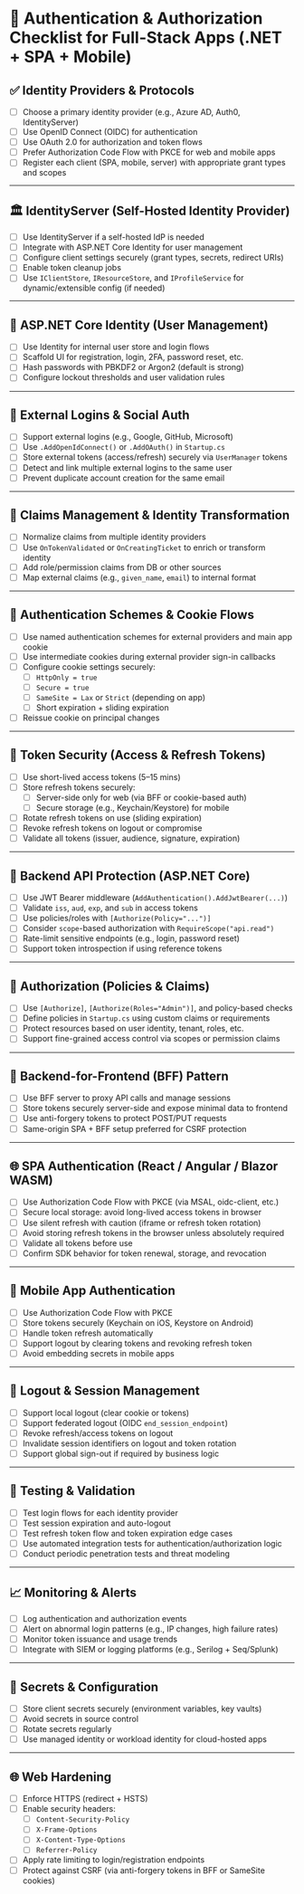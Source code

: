 # 🔐 Authentication & Authorization Checklist for Full-Stack Apps (.NET + SPA + Mobile)

## ✅ Identity Providers & Protocols
- [ ] Choose a primary identity provider (e.g., Azure AD, Auth0, IdentityServer)
- [ ] Use OpenID Connect (OIDC) for authentication
- [ ] Use OAuth 2.0 for authorization and token flows
- [ ] Prefer Authorization Code Flow with PKCE for web and mobile apps
- [ ] Register each client (SPA, mobile, server) with appropriate grant types and scopes

---

## 🏛️ IdentityServer (Self-Hosted Identity Provider)
- [ ] Use IdentityServer if a self-hosted IdP is needed
- [ ] Integrate with ASP.NET Core Identity for user management
- [ ] Configure client settings securely (grant types, secrets, redirect URIs)
- [ ] Enable token cleanup jobs
- [ ] Use `IClientStore`, `IResourceStore`, and `IProfileService` for dynamic/extensible config (if needed)

---

## 👤 ASP.NET Core Identity (User Management)
- [ ] Use Identity for internal user store and login flows
- [ ] Scaffold UI for registration, login, 2FA, password reset, etc.
- [ ] Hash passwords with PBKDF2 or Argon2 (default is strong)
- [ ] Configure lockout thresholds and user validation rules

---

## 🔗 External Logins & Social Auth
- [ ] Support external logins (e.g., Google, GitHub, Microsoft)
- [ ] Use `.AddOpenIdConnect()` or `.AddOAuth()` in `Startup.cs`
- [ ] Store external tokens (access/refresh) securely via `UserManager` tokens
- [ ] Detect and link multiple external logins to the same user
- [ ] Prevent duplicate account creation for the same email

---

## 🧾 Claims Management & Identity Transformation
- [ ] Normalize claims from multiple identity providers
- [ ] Use `OnTokenValidated` or `OnCreatingTicket` to enrich or transform identity
- [ ] Add role/permission claims from DB or other sources
- [ ] Map external claims (e.g., `given_name`, `email`) to internal format

---

## 🍪 Authentication Schemes & Cookie Flows
- [ ] Use named authentication schemes for external providers and main app cookie
- [ ] Use intermediate cookies during external provider sign-in callbacks
- [ ] Configure cookie settings securely:
  - [ ] `HttpOnly = true`
  - [ ] `Secure = true`
  - [ ] `SameSite = Lax` or `Strict` (depending on app)
  - [ ] Short expiration + sliding expiration
- [ ] Reissue cookie on principal changes

---

## 🔐 Token Security (Access & Refresh Tokens)
- [ ] Use short-lived access tokens (5–15 mins)
- [ ] Store refresh tokens securely:
  - [ ] Server-side only for web (via BFF or cookie-based auth)
  - [ ] Secure storage (e.g., Keychain/Keystore) for mobile
- [ ] Rotate refresh tokens on use (sliding expiration)
- [ ] Revoke refresh tokens on logout or compromise
- [ ] Validate all tokens (issuer, audience, signature, expiration)

---

## 🧰 Backend API Protection (ASP.NET Core)
- [ ] Use JWT Bearer middleware (`AddAuthentication().AddJwtBearer(...)`)
- [ ] Validate `iss`, `aud`, `exp`, and `sub` in access tokens
- [ ] Use policies/roles with `[Authorize(Policy="...")]`
- [ ] Consider `scope`-based authorization with `RequireScope("api.read")`
- [ ] Rate-limit sensitive endpoints (e.g., login, password reset)
- [ ] Support token introspection if using reference tokens

---

## 🔐 Authorization (Policies & Claims)
- [ ] Use `[Authorize]`, `[Authorize(Roles="Admin")]`, and policy-based checks
- [ ] Define policies in `Startup.cs` using custom claims or requirements
- [ ] Protect resources based on user identity, tenant, roles, etc.
- [ ] Support fine-grained access control via scopes or permission claims

---

## 🔁 Backend-for-Frontend (BFF) Pattern
- [ ] Use BFF server to proxy API calls and manage sessions
- [ ] Store tokens securely server-side and expose minimal data to frontend
- [ ] Use anti-forgery tokens to protect POST/PUT requests
- [ ] Same-origin SPA + BFF setup preferred for CSRF protection

---

## 🌐 SPA Authentication (React / Angular / Blazor WASM)
- [ ] Use Authorization Code Flow with PKCE (via MSAL, oidc-client, etc.)
- [ ] Secure local storage: avoid long-lived access tokens in browser
- [ ] Use silent refresh with caution (iframe or refresh token rotation)
- [ ] Avoid storing refresh tokens in the browser unless absolutely required
- [ ] Validate all tokens before use
- [ ] Confirm SDK behavior for token renewal, storage, and revocation

---

## 📱 Mobile App Authentication
- [ ] Use Authorization Code Flow with PKCE
- [ ] Store tokens securely (Keychain on iOS, Keystore on Android)
- [ ] Handle token refresh automatically
- [ ] Support logout by clearing tokens and revoking refresh token
- [ ] Avoid embedding secrets in mobile apps

---

## 🚪 Logout & Session Management
- [ ] Support local logout (clear cookie or tokens)
- [ ] Support federated logout (OIDC `end_session_endpoint`)
- [ ] Revoke refresh/access tokens on logout
- [ ] Invalidate session identifiers on logout and token rotation
- [ ] Support global sign-out if required by business logic

---

## 🧪 Testing & Validation
- [ ] Test login flows for each identity provider
- [ ] Test session expiration and auto-logout
- [ ] Test refresh token flow and token expiration edge cases
- [ ] Use automated integration tests for authentication/authorization logic
- [ ] Conduct periodic penetration tests and threat modeling

---

## 📈 Monitoring & Alerts
- [ ] Log authentication and authorization events
- [ ] Alert on abnormal login patterns (e.g., IP changes, high failure rates)
- [ ] Monitor token issuance and usage trends
- [ ] Integrate with SIEM or logging platforms (e.g., Serilog + Seq/Splunk)

---

## 🧪 Secrets & Configuration
- [ ] Store client secrets securely (environment variables, key vaults)
- [ ] Avoid secrets in source control
- [ ] Rotate secrets regularly
- [ ] Use managed identity or workload identity for cloud-hosted apps

---

## 🌐 Web Hardening
- [ ] Enforce HTTPS (redirect + HSTS)
- [ ] Enable security headers:
  - [ ] `Content-Security-Policy`
  - [ ] `X-Frame-Options`
  - [ ] `X-Content-Type-Options`
  - [ ] `Referrer-Policy`
- [ ] Apply rate limiting to login/registration endpoints
- [ ] Protect against CSRF (via anti-forgery tokens in BFF or SameSite cookies)